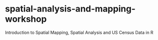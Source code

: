 # spatial-analysis-and-mapping-workshop
Introduction to Spatial Mapping, Spatial Analysis and US Census Data in R
